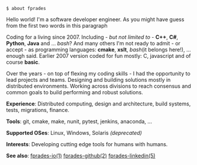     $ about fprades

Hello world! I'm a software developer engineer. As you might have guess from the first two words in this paragraph

Coding for a living since 2007. Including - _but not limited to_ - **C++**, **C#**, **Python**, **Java** and ... _bash_? And many others I'm not ready to admit - or accept - as programming languages: **cmake**, **xslt**, _bash_(it belongs here!), ... enough said. Earlier 2007 version coded for fun mostly: C, javascript and of course **basic**.

Over the years - on top of flexing my coding skills - I had the opportunity to lead projects and teams. Designing and building solutions mostly in distributed environments. Working across divisions to reach consensus and common goals to build performing and robust solutions.

**Experience**: Distributed computing, design and architecture, build systems, tests, migrations, finance.

**Tools**: git, cmake, make, nunit, pytest, jenkins, anaconda, ...

**Supported OSes**: Linux, Windows, Solaris _(deprecated)_

**Interests**: Developing cutting edge tools for humans with humans.

**See also**: [fprades-io(1)](https://fprades.github.io) [fprades-github(2)](https://github.com/fprades) [fprades-linkedin(5)](https://linkedin.com/in/fprades)

